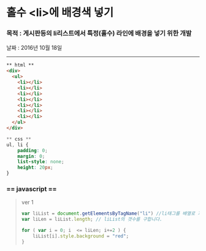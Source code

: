 # 홀수 &lt;li&gt;에 배경색 넣기

### 목적 : 게시판등의 li리스트에서 특정\(홀수\) 라인에 배경을 넣기 위한 개발

날짜 : 2016년 10월 18일

---

```html
** html **
<div>
  <ul>
    <li></li>
    <li></li>
    <li></li>
    <li></li>
    <li></li>
    <li></li>
    <li></li>
  </ul>
</div>
```

```css
** css **
ul, li {
    padding: 0;
    margin: 0;
    list-style: none;
    height: 20px;
}
```

### == javascript ==

> ver 1
>
> ```js
> var liList = document.getElementsByTagName("li") //li태그를 배열로 가지고 옵니다.
> var liLen = liList.length; // liList의 갯수를 구합니다.
>
> for ( var i = 0; i  <= liLen; i+=2 ) {
>     liList[i].style.background = "red";
> }
> ```



